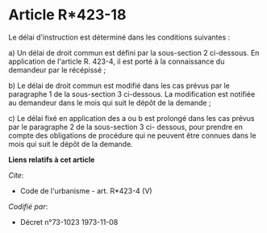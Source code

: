 # Article R*423-18

Le délai d'instruction est déterminé dans les conditions suivantes : 

a) Un délai de droit commun est défini par la sous-section 2 ci-dessous. En application de l'article R. 423-4, il est porté à
la connaissance du demandeur par le récépissé ; 

b) Le délai de droit commun est modifié dans les cas prévus par le paragraphe 1 de la sous-section 3 ci-dessous. La
modification est notifiée au demandeur dans le mois qui suit le dépôt de la demande ; 

c) Le délai fixé en application des a ou b est prolongé dans les cas prévus par le paragraphe 2 de la sous-section 3 ci-
dessous, pour prendre en compte des obligations de procédure qui ne peuvent être connues dans le mois qui suit le dépôt de la
demande.

**Liens relatifs à cet article**

_Cite_:

  - Code de l'urbanisme - art. R*423-4 (V)

_Codifié par_:

  - Décret n°73-1023 1973-11-08
